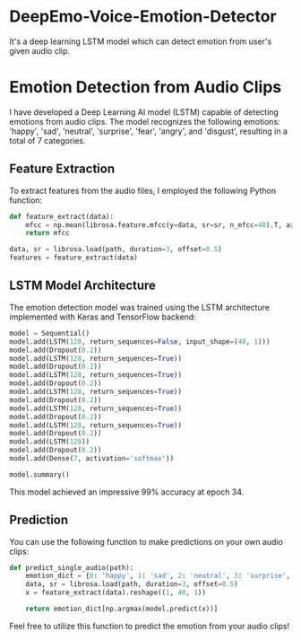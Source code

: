 # DeepEmo-Voice-Emotion-Detector
It's a deep learning LSTM model which can detect emotion from user's given audio clip.

# Emotion Detection from Audio Clips

I have developed a Deep Learning AI model (LSTM) capable of detecting emotions from audio clips. The model recognizes the following emotions: 'happy', 'sad', 'neutral', 'surprise', 'fear', 'angry', and 'disgust', resulting in a total of 7 categories.

## Feature Extraction

To extract features from the audio files, I employed the following Python function:

```python
def feature_extract(data):
    mfcc = np.mean(librosa.feature.mfcc(y=data, sr=sr, n_mfcc=40).T, axis=0)
    return mfcc

data, sr = librosa.load(path, duration=3, offset=0.5)
features = feature_extract(data)
```

## LSTM Model Architecture

The emotion detection model was trained using the LSTM architecture implemented with Keras and TensorFlow backend:

```python
model = Sequential()
model.add(LSTM(128, return_sequences=False, input_shape=(40, 1)))
model.add(Dropout(0.2))
model.add(LSTM(128, return_sequences=True))
model.add(Dropout(0.2))
model.add(LSTM(128, return_sequences=True))
model.add(Dropout(0.2))
model.add(LSTM(128, return_sequences=True))
model.add(Dropout(0.2))
model.add(LSTM(128, return_sequences=True))
model.add(Dropout(0.2))
model.add(LSTM(128, return_sequences=True))
model.add(Dropout(0.2))
model.add(LSTM(128))
model.add(Dropout(0.2))
model.add(Dense(7, activation='softmax'))

model.summary()
```
This model achieved an impressive 99% accuracy at epoch 34.


## Prediction

You can use the following function to make predictions on your own audio clips:

```python
def predict_single_audio(path):
    emotion_dict = {0: 'happy', 1: 'sad', 2: 'neutral', 3: 'surprise', 4: 'fear', 5: 'angry', 6: 'disgust'}
    data, sr = librosa.load(path, duration=3, offset=0.5)
    x = feature_extract(data).reshape((1, 40, 1))

    return emotion_dict[np.argmax(model.predict(x))]
```

Feel free to utilize this function to predict the emotion from your audio clips!

